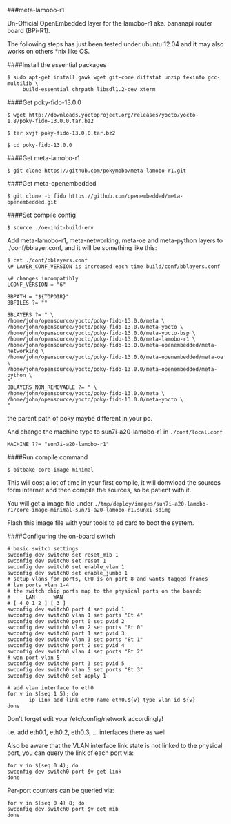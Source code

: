 ###meta-lamobo-r1

Un-Official OpenEmbedded layer for the lamobo-r1 aka. bananapi router board (BPi-R1).



The following steps has just been tested under ubuntu 12.04 and it may also works on others *nix like OS.


####Install the essential packages

```shell
$ sudo apt-get install gawk wget git-core diffstat unzip texinfo gcc-multilib \
     build-essential chrpath libsdl1.2-dev xterm
```

####Get poky-fido-13.0.0

```shell
$ wget http://downloads.yoctoproject.org/releases/yocto/yocto-1.8/poky-fido-13.0.0.tar.bz2

$ tar xvjf poky-fido-13.0.0.tar.bz2

$ cd poky-fido-13.0.0
```

####Get meta-lamobo-r1

```shell
$ git clone https://github.com/pokymobo/meta-lamobo-r1.git
```

####Get meta-openembedded

```shell
$ git clone -b fido https://github.com/openembedded/meta-openembedded.git
```

####Set compile config

```shell
$ source ./oe-init-build-env
```

Add meta-lamobo-r1, meta-networking, meta-oe and meta-python layers to ./conf/bblayer.conf, and it will be something like this:

```shell
$ cat ./conf/bblayers.conf
\# LAYER_CONF_VERSION is increased each time build/conf/bblayers.conf

\# changes incompatibly
LCONF_VERSION = "6"

BBPATH = "${TOPDIR}"
BBFILES ?= ""

BBLAYERS ?= " \
/home/john/opensource/yocto/poky-fido-13.0.0/meta \
/home/john/opensource/yocto/poky-fido-13.0.0/meta-yocto \
/home/john/opensource/yocto/poky-fido-13.0.0/meta-yocto-bsp \
/home/john/opensource/yocto/poky-fido-13.0.0/meta-lamobo-r1 \
/home/john/opensource/yocto/poky-fido-13.0.0/meta-openembedded/meta-networking \
/home/john/opensource/yocto/poky-fido-13.0.0/meta-openembedded/meta-oe \
/home/john/opensource/yocto/poky-fido-13.0.0/meta-openembedded/meta-python \
"
BBLAYERS_NON_REMOVABLE ?= " \
/home/john/opensource/yocto/poky-fido-13.0.0/meta \
/home/john/opensource/yocto/poky-fido-13.0.0/meta-yocto \
"
```

the parent path of poky maybe different in your pc.


And change the machine type to sun7i-a20-lamobo-r1 in `./conf/local.conf`

```shell
MACHINE ??= "sun7i-a20-lamobo-r1"
```

####Run compile command
```shell
$ bitbake core-image-minimal
```

This will cost a lot of time in your first compile, it will donwload the sources form internet and then compile the sources, so be patient with it.

You will get a image file under `./tmp/deploy/images/sun7i-a20-lamobo-r1/core-image-minimal-sun7i-a20-lamobo-r1.sunxi-sdimg`

Flash this image file with your tools to sd card to boot the system.

####Configuring the on-board switch
```shell
# basic switch settings
swconfig dev switch0 set reset_mib 1
swconfig dev switch0 set reset 1
swconfig dev switch0 set enable_vlan 1
swconfig dev switch0 set enable_jumbo 1
# setup vlans for ports, CPU is on port 8 and wants tagged frames
# lan ports vlan 1-4
# the switch chip ports map to the physical ports on the board:
#     LAN      WAN
# [ 4 0 1 2 ] [ 3 ]
swconfig dev switch0 port 4 set pvid 1
swconfig dev switch0 vlan 1 set ports "8t 4"
swconfig dev switch0 port 0 set pvid 2
swconfig dev switch0 vlan 2 set ports "8t 0"
swconfig dev switch0 port 1 set pvid 3
swconfig dev switch0 vlan 3 set ports "8t 1"
swconfig dev switch0 port 2 set pvid 4
swconfig dev switch0 vlan 4 set ports "8t 2"
# wan port vlan 5
swconfig dev switch0 port 3 set pvid 5
swconfig dev switch0 vlan 5 set ports "8t 3"
swconfig dev switch0 set apply 1

# add vlan interface to eth0
for v in $(seq 1 5); do
       ip link add link eth0 name eth0.${v} type vlan id ${v}
done

```

Don't forget edit your /etc/config/network accordingly!

i.e. add eth0.1, eth0.2, eth0.3, ... interfaces there as well


Also be aware that the VLAN interface link state is not linked to the physical port, you can query the link of each port via:
```shell
for v in $(seq 0 4); do
swconfig dev switch0 port $v get link
done
```

Per-port counters can be queried via:
```shell
for v in $(seq 0 4) 8; do
swconfig dev switch0 port $v get mib
done
```
